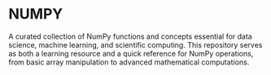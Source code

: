 # NUMPY
A curated collection of NumPy functions and concepts essential for data science, machine learning, and scientific computing. This repository serves as both a learning resource and a quick reference for NumPy operations, from basic array manipulation to advanced mathematical computations.
